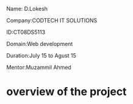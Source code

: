   Name: D.Lokesh 
  
  Company:CODTECH IT SOLUTIONS
  
  ID:CT08DS5113
  
  Domain:Web development
  
  Duration:July 15 to Agust 15
  
 Mentor:Muzammil Ahmed
 # overview of the project
 


